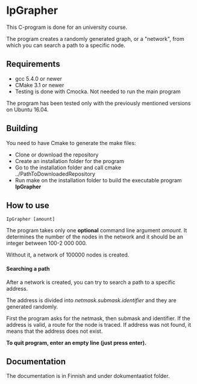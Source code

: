 # IpGrapher

This C-program is done for an university course. 

The program creates a randomly generated graph, or a "network", from which you can search a path to a specific node.

## Requirements

* gcc 5.4.0 or newer
* CMake 3.1 or newer
* Testing is done with Cmocka. Not needed to run the main program

The program has been tested only with the previously mentioned versions on Ubuntu 16.04.

## Building

You need to have Cmake to generate the make files: 
* Clone or download the repository
* Create an installation folder for the program
* Go to the installation folder and call cmake ../PathToDownloadedRepository
* Run make on the installation folder to build the executable program <b>IpGrapher</b>

## How to use

`IpGrapher [amount]`

The program takes only one <b>optional</b> command line argument <i>amount</i>. It determines the number of the nodes in the network and it should be an integer between 100-2 000 000.

Without it, a network of 100000 nodes is created.

#### Searching a path
After a network is created, you can try to search a path to a specific address.

The address is divided into <i>netmask.submask.identifier</i> and they are generated randomly.

First the program asks for the netmask, then submask and identifier. If the address is valid, a route for the node is traced. If address was not found, it means that the address does not exist.

<b>To quit program, enter an empty line (just press enter).</b>

## Documentation
The documentation is in Finnish and under dokumentaatiot folder.





